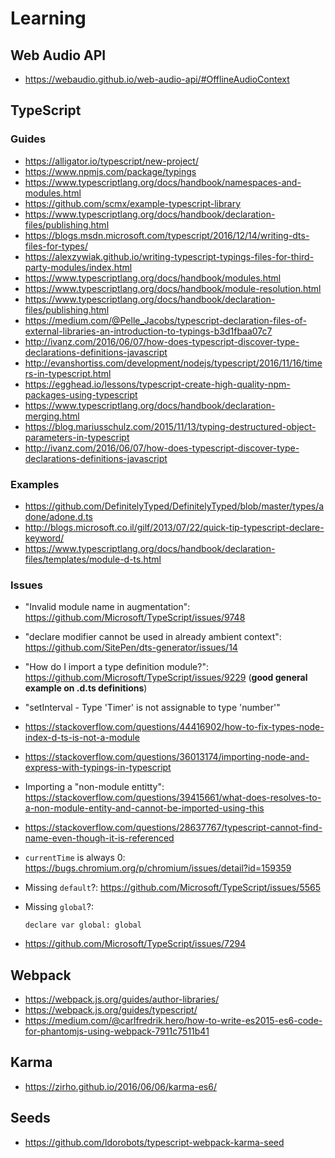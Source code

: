 # Learning

## Web Audio API

- https://webaudio.github.io/web-audio-api/#OfflineAudioContext

## TypeScript

### Guides

- https://alligator.io/typescript/new-project/
- https://www.npmjs.com/package/typings
- https://www.typescriptlang.org/docs/handbook/namespaces-and-modules.html
- https://github.com/scmx/example-typescript-library
- https://www.typescriptlang.org/docs/handbook/declaration-files/publishing.html
- https://blogs.msdn.microsoft.com/typescript/2016/12/14/writing-dts-files-for-types/
- https://alexzywiak.github.io/writing-typescript-typings-files-for-third-party-modules/index.html
- https://www.typescriptlang.org/docs/handbook/modules.html
- https://www.typescriptlang.org/docs/handbook/module-resolution.html
- https://www.typescriptlang.org/docs/handbook/declaration-files/publishing.html
- https://medium.com/@Pelle_Jacobs/typescript-declaration-files-of-external-libraries-an-introduction-to-typings-b3d1fbaa07c7
- http://ivanz.com/2016/06/07/how-does-typescript-discover-type-declarations-definitions-javascript
- http://evanshortiss.com/development/nodejs/typescript/2016/11/16/timers-in-typescript.html
- https://egghead.io/lessons/typescript-create-high-quality-npm-packages-using-typescript
- https://www.typescriptlang.org/docs/handbook/declaration-merging.html
- https://blog.mariusschulz.com/2015/11/13/typing-destructured-object-parameters-in-typescript
- http://ivanz.com/2016/06/07/how-does-typescript-discover-type-declarations-definitions-javascript

### Examples

- https://github.com/DefinitelyTyped/DefinitelyTyped/blob/master/types/adone/adone.d.ts
- http://blogs.microsoft.co.il/gilf/2013/07/22/quick-tip-typescript-declare-keyword/
- https://www.typescriptlang.org/docs/handbook/declaration-files/templates/module-d-ts.html

### Issues

- "Invalid module name in augmentation": https://github.com/Microsoft/TypeScript/issues/9748
- "declare modifier cannot be used in already ambient context": https://github.com/SitePen/dts-generator/issues/14
- "How do I import a type definition module?": https://github.com/Microsoft/TypeScript/issues/9229 (**good general example on .d.ts definitions**)
- "setInterval - Type 'Timer' is not assignable to type 'number'"
- https://stackoverflow.com/questions/44416902/how-to-fix-types-node-index-d-ts-is-not-a-module
- https://stackoverflow.com/questions/36013174/importing-node-and-express-with-typings-in-typescript
- Importing a "non-module entitty": https://stackoverflow.com/questions/39415661/what-does-resolves-to-a-non-module-entity-and-cannot-be-imported-using-this
- https://stackoverflow.com/questions/28637767/typescript-cannot-find-name-even-though-it-is-referenced
- `currentTime` is always 0: https://bugs.chromium.org/p/chromium/issues/detail?id=159359
- Missing `default`?: https://github.com/Microsoft/TypeScript/issues/5565
- Missing `global`?:

  ```
  declare var global: global
  ```
- https://github.com/Microsoft/TypeScript/issues/7294

## Webpack

- https://webpack.js.org/guides/author-libraries/
- https://webpack.js.org/guides/typescript/
- https://medium.com/@carlfredrik.hero/how-to-write-es2015-es6-code-for-phantomjs-using-webpack-7911c7511b41

## Karma

- https://zirho.github.io/2016/06/06/karma-es6/

## Seeds

- https://github.com/Idorobots/typescript-webpack-karma-seed
